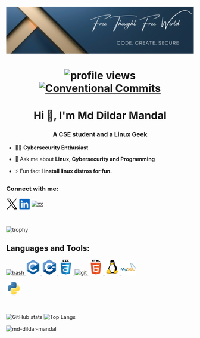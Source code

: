 
[![MasterHead](img/header.png)](https://github.com/MD-DILDAR-MANDAL)

<h1 align="center">

![profile views](https://komarev.com/ghpvc/?username=md-dildar-mandal&label=Profile%20views&color=0e75b6&style=flat) 
[![Conventional Commits](https://img.shields.io/badge/Conventional%20Commits-1.0.0-%23FE5196?logo=conventionalcommits&logoColor=white)](https://conventionalcommits.org)

</h1>

<h1 align="center">Hi 👋, I'm Md Dildar Mandal</h1>
<h3 align="center">A CSE student and a Linux Geek</h3>

- 👨‍💻 **Cybersecurity Enthusiast**

- 💬 Ask me about **Linux, Cybersecurity and Programming**

- ⚡ Fun fact **I install linux distros for fun.**

<h3 align="left">Connect with me:</h3>
<p align="left">

<a href="https://x.com/m_dildar_m" target="blank"><img align="center" src="img/twit.jpg" alt="xx" height="30" width="30" /></a>
<a href="https://www.linkedin.com/in/md-dildar-mandal-837048199/" target="blank"><img align="center" src="img/lin.jpg" alt="xx" height="30" width="30" /></a>
<a href="https://leetcode.com/dildarmandal335/" target="blank"><img align="center" src="https://user-images.githubusercontent.com/36547915/97088991-45da5d00-1652-11eb-900f-80d106540f4f.png" alt="xx" height="30" width="30" /></a>
</p>

<br/>

![trophy](https://github-profile-trophy.vercel.app/?username=md-dildar-mandal&theme=discord&no-frame=true)

## Languages and Tools:

<p align="left"> <a href="https://www.gnu.org/software/bash/" target="_blank" rel="noreferrer"> <img src="https://www.vectorlogo.zone/logos/gnu_bash/gnu_bash-icon.svg" alt="bash" width="40" height="40"/> </a> <a href="https://www.cprogramming.com/" target="_blank" rel="noreferrer"> <img src="https://raw.githubusercontent.com/devicons/devicon/master/icons/c/c-original.svg" alt="c" width="40" height="40"/> </a> <a href="https://www.w3schools.com/cpp/" target="_blank" rel="noreferrer"> <img src="https://raw.githubusercontent.com/devicons/devicon/master/icons/cplusplus/cplusplus-original.svg" alt="cplusplus" width="40" height="40"/> </a> <a href="https://www.w3schools.com/css/" target="_blank" rel="noreferrer"> <img src="https://raw.githubusercontent.com/devicons/devicon/master/icons/css3/css3-original-wordmark.svg" alt="css3" width="40" height="40"/> </a> <a href="https://git-scm.com/" target="_blank" rel="noreferrer"> <img src="https://www.vectorlogo.zone/logos/git-scm/git-scm-icon.svg" alt="git" width="40" height="40"/> </a> <a href="https://www.w3.org/html/" target="_blank" rel="noreferrer"> <img src="https://raw.githubusercontent.com/devicons/devicon/master/icons/html5/html5-original-wordmark.svg" alt="html5" width="40" height="40"/> </a> <a href="https://www.linux.org/" target="_blank" rel="noreferrer"> <img src="https://raw.githubusercontent.com/devicons/devicon/master/icons/linux/linux-original.svg" alt="linux" width="40" height="40"/> </a> <a href="https://www.mysql.com/" target="_blank" rel="noreferrer"> <img src="https://raw.githubusercontent.com/devicons/devicon/master/icons/mysql/mysql-original-wordmark.svg" alt="mysql" width="40" height="40"/> </a> </p>
<p align="left"> <a href="https://www.python.org" target="_blank" rel="noreferrer"> <img src="https://raw.githubusercontent.com/devicons/devicon/master/icons/python/python-original.svg" alt="python" width="40" height="40"/> </a> </p>

<br/>

![GitHub stats](https://github-readme-stats.vercel.app/api?username=md-dildar-mandal&show_icons=true&theme=nightowl&hide_title=true&hide_border=true)
![Top Langs](https://github-readme-stats.vercel.app/api/top-langs/?username=md-dildar-mandal&layout=compact&size_weight=0.5&count_weight=0.5&langs_count=8&bg_color=011627&text_color=7FDBCA&hide_border=true&hide_title=true)

<p><img align="center" src="https://github-readme-streak-stats.herokuapp.com/?user=md-dildar-mandal&theme=nightowl&hide_border=true" alt="md-dildar-mandal" /></p>


